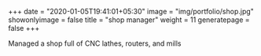 +++
date = "2020-01-05T19:41:01+05:30"
image = "img/portfolio/shop.jpg"
showonlyimage = false
title = "shop manager"
weight = 11
generatepage = false
+++

Managed a shop full of CNC lathes, routers, and mills 
